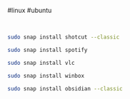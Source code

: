 #linux #ubuntu 

&nbsp;

```bash
sudo snap install shotcut --classic

```

```bash
sudo snap install spotify

```

```bash
sudo snap install vlc

```

```bash
sudo snap install winbox

```

```bash
sudo snap install obsidian --classic

```
